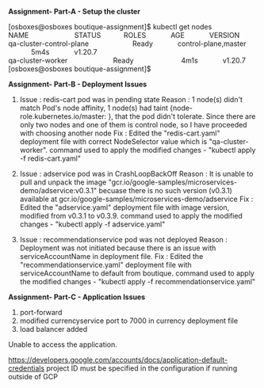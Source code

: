 **Assignment- Part-A - Setup the cluster**

[osboxes@osboxes boutique-assignment]$ kubectl get nodes</br>
NAME &emsp;&emsp;&emsp;&emsp;&emsp;&emsp;                   STATUS&emsp;&emsp;&emsp;  ROLES &emsp;&emsp;&emsp;  AGE &emsp;&emsp;&emsp;  VERSION</br>
qa-cluster-control-plane&emsp;&emsp;&emsp;&emsp;&emsp;&emsp;   Ready   &emsp;&emsp;&emsp; control-plane,master  &emsp;&emsp;&emsp; 5m4s  &emsp;&emsp;&emsp; v1.20.7</br>
qa-cluster-worker   &emsp;&emsp;&emsp;&emsp;&emsp;&emsp;       Ready &emsp;&emsp;&emsp;   <none>    &emsp;&emsp;&emsp;             4m1s &emsp;&emsp;&emsp;   v1.20.7</br>
[osboxes@osboxes boutique-assignment]$


**Assignment- Part-B - Deployment Issues**

1. Issue  : redis-cart pod was in pending state
   Reason : 1 node(s) didn't match Pod's node affinity, 1 node(s) had taint {node-role.kubernetes.io/master: }, that the pod didn't tolerate.
            Since there are only two nodes and one of them is control node, so I have proceeded with choosing another node
   Fix    : Edited the "redis-cart.yaml" deployment file with correct NodeSelector value which is "qa-cluster-worker".
            command used to apply the modified changes - "kubectl apply -f redis-cart.yaml"
   
2. Issue  : adservice pod was in CrashLoopBackOff 
   Reason : It is unable to pull and unpack the image "gcr.io/google-samples/microservices-demo/adservice:v0.3.1" becuase there is no such version (v0.3.1)  available at gcr.io/google-samples/microservices-demo/adservice
   Fix    : Edited the "adservice.yaml" deployment file with image version, modified from v0.3.1 to v0.3.9. 
            command used to apply the modified changes - "kubectl apply -f adservice.yaml"
  
3. Issue  : recommendationservice pod was not deployed 
   Reason : Deployment was not initiated because there is an issue with serviceAccountName in deployment file.
   Fix    : Edited the "recommendationservice.yaml" deployment file with serviceAccountName to default from boutique.
            command used to apply the modified changes - "kubectl apply -f recommendationservice.yaml"
		   
**Assignment- Part-C - Application Issues**

1. port-forward
2. modified currencyservice port to 7000 in currency deployment file
3. load balancer added

Unable to access the application.

https://developers.google.com/accounts/docs/application-default-credentials
project ID must be specified in the configuration if running outside of GCP





















